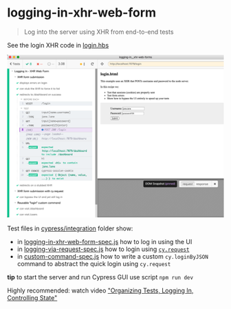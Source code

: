 # logging-in-xhr-web-form

> Log into the server using XHR from end-to-end tests

See the login XHR code in [login.hbs](login.hbs)

![Tests](images/tests.png)

Test files in [cypress/integration](cypress/integration) folder show:

- in [logging-in-xhr-web-form-spec.js](cypress/integration/logging-in-xhr-web-form-spec.js) how to log in using the UI
- in [logging-via-request-spec.js](cypress/integration/logging-via-request-spec.js) how to login using [`cy.request`](https://on.cypress.io/request)
- in [custom-command-spec.js](cypress/integration/custom-command-spec.js) how to write a custom `cy.loginByJSON` command to abstract the quick login using `cy.request`

**tip** to start the server and run Cypress GUI use script `npm run dev`

Highly recommended: watch video ["Organizing Tests, Logging In, Controlling State"](https://www.youtube.com/watch?v=5XQOK0v_YRE)
